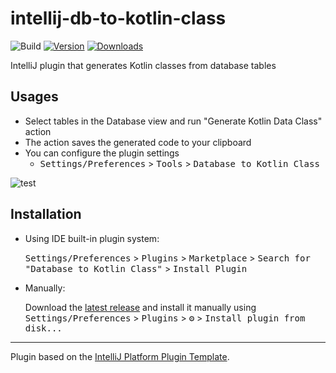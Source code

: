 # intellij-db-to-kotlin-class

![Build](https://github.com/t-kameyama/intellij-db-to-kotlin-class/workflows/Build/badge.svg)
[![Version](https://img.shields.io/jetbrains/plugin/v/18611-database-to-kotlin-class.svg)](https://plugins.jetbrains.com/plugin/18611-database-to-kotlin-class)
[![Downloads](https://img.shields.io/jetbrains/plugin/d/18611-database-to-kotlin-class.svg)](https://plugins.jetbrains.com/plugin/18611-database-to-kotlin-class)

<!-- Plugin description -->
IntelliJ plugin that generates Kotlin classes from database tables

## Usages
- Select tables in the Database view and run "Generate Kotlin Data Class" action
- The action saves the generated code to your clipboard
- You can configure the plugin settings
  - <kbd>Settings/Preferences</kbd> > <kbd>Tools</kbd> > <kbd>Database to Kotlin Class</kbd>
<!-- Plugin description end -->

![test](https://user-images.githubusercontent.com/1121855/154066227-5192972d-5a8a-4049-8460-f28a2304ad04.gif)

## Installation
- Using IDE built-in plugin system:
  
  <kbd>Settings/Preferences</kbd> > <kbd>Plugins</kbd> > <kbd>Marketplace</kbd> > <kbd>Search for "Database to Kotlin Class"</kbd> >
  <kbd>Install Plugin</kbd>
  
- Manually:

  Download the [latest release](https://github.com/t-kameyama/intellij-db-to-kotlin-class/releases/latest) and install it manually using
  <kbd>Settings/Preferences</kbd> > <kbd>Plugins</kbd> > <kbd>⚙️</kbd> > <kbd>Install plugin from disk...</kbd>


---
Plugin based on the [IntelliJ Platform Plugin Template][template].

[template]: https://github.com/JetBrains/intellij-platform-plugin-template
